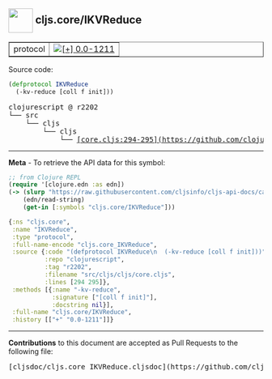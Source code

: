 ## <img width="48px" valign="middle" src="http://i.imgur.com/Hi20huC.png"> cljs.core/IKVReduce

 <table border="1">
<tr>

<td>protocol</td>
<td><a href="https://github.com/cljsinfo/cljs-api-docs/tree/0.0-1211"><img valign="middle" alt="[+] 0.0-1211" src="https://img.shields.io/badge/+-0.0--1211-lightgrey.svg"></a> </td>
</tr>
</table>






Source code:

```clj
(defprotocol IKVReduce
  (-kv-reduce [coll f init]))
```

 <pre>
clojurescript @ r2202
└── src
    └── cljs
        └── cljs
            └── <ins>[core.cljs:294-295](https://github.com/clojure/clojurescript/blob/r2202/src/cljs/cljs/core.cljs#L294-L295)</ins>
</pre>


---

__Meta__ - To retrieve the API data for this symbol:

```clj
;; from Clojure REPL
(require '[clojure.edn :as edn])
(-> (slurp "https://raw.githubusercontent.com/cljsinfo/cljs-api-docs/catalog/cljs-api.edn")
    (edn/read-string)
    (get-in [:symbols "cljs.core/IKVReduce"]))
```

```clj
{:ns "cljs.core",
 :name "IKVReduce",
 :type "protocol",
 :full-name-encode "cljs.core_IKVReduce",
 :source {:code "(defprotocol IKVReduce\n  (-kv-reduce [coll f init]))",
          :repo "clojurescript",
          :tag "r2202",
          :filename "src/cljs/cljs/core.cljs",
          :lines [294 295]},
 :methods [{:name "-kv-reduce",
            :signature ["[coll f init]"],
            :docstring nil}],
 :full-name "cljs.core/IKVReduce",
 :history [["+" "0.0-1211"]]}

```

---

__Contributions__ to this document are accepted as Pull Requests to the following file:

 <pre>
[cljsdoc/cljs.core_IKVReduce.cljsdoc](https://github.com/cljsinfo/cljs-api-docs/blob/master/cljsdoc/cljs.core_IKVReduce.cljsdoc)
</pre>

